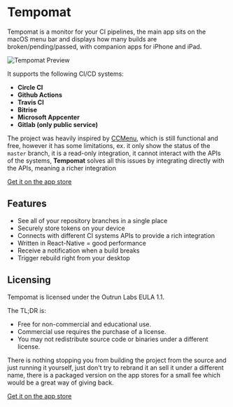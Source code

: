 # Tempomat

Tempomat is a monitor for your CI pipelines, the main app sits on the macOS menu bar and displays how many builds are broken/pending/passed, with companion apps for iPhone and iPad.

![Tempomat Preview](https://github.com/ospfranco/tempomat/blob/master/assets/SmallBanner.png?raw=true)

It supports the following CI/CD systems:
- **Circle CI**
- **Github Actions**
- **Travis CI**
- **Bitrise**
- **Microsoft Appcenter**
- **Gitlab (only public service)**

The project was heavily inspired by [CCMenu](http://ccmenu.org), which is still functional and free, however it has some limitations, ex. it only show the status of the `master` branch, it is a read-only integration, it cannot interact with the APIs of the systems, **Tempomat** solves all this issues by integrating directly with the APIs, meaning a richer integration

[Get it on the app store](https://apps.apple.com/de/app/tempomat-ci-status-monitor/i`d1509296762?l=en)

## Features
- See all of your repository branches in a single place
- Securely store tokens on your device
- Connects with different CI systems APIs to provide a rich integration
- Written in React-Native = good performance
- Receive a notification when a build breaks
- Trigger rebuild right from your desktop

## Licensing
Tempomat is licensed under the Outrun Labs EULA 1.1.

The TL;DR is:

- Free for non-commercial and educational use.
- Commercial use requires the purchase of a license.
- You may not redistribute source code or binaries under a different license.

There is nothing stopping you from building the project from the source and just running it yourself, just don't try to rebrand it an sell it under a different name, there is a packaged version on the app stores for a small fee which would be a great way of giving back.

[Get it on the app store](https://apps.apple.com/de/app/tempomat-ci-status-monitor/i`d1509296762?l=en)